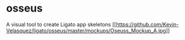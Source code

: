 # osseus
A visual tool to create Ligato app skeletons
[[https://github.com/Kevin-Velasquez/ligato/osseus/master/mockups/Oseuss_Mockup_A.jpg]]
